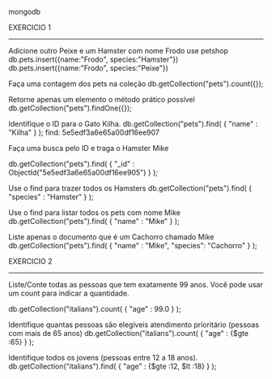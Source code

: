 mongodb

EXERCICIO 1
***************************************************************************

Adicione outro Peixe e um Hamster com nome Frodo
use petshop
db.pets.insert({name:"Frodo", species:"Hamster"})
db.pets.insert({name:"Frodo", species:"Peixe"})


Faça uma contagem dos pets na coleção
db.getCollection("pets").count({});

Retorne apenas um elemento o método prático possível
db.getCollection("pets").findOne({});


Identifique o ID para o Gato Kilha.
db.getCollection("pets").find(
    { 
        "name" : "Kilha"
    }
);
find: 5e5edf3a6e65a00df16ee907


Faça uma busca pelo ID e traga o Hamster Mike

db.getCollection("pets").find(
    { 
        "_id" : ObjectId("5e5edf3a6e65a00df16ee905")
    }
);

Use o find para trazer todos os Hamsters
db.getCollection("pets").find(
    { 
        "species" : "Hamster"
    }
);

Use o find para listar todos os pets com nome Mike
db.getCollection("pets").find(
    { 
        "name" : "Mike"
    }
);


Liste apenas o documento que é um Cachorro chamado Mike
db.getCollection("pets").find(
    { 
        "name" : "Mike",
        "species": "Cachorro"
    }
);


EXERCICIO 2
*****************************************************************************

Liste/Conte todas as pessoas que tem exatamente 99 anos. Você pode
usar um count para indicar a quantidade.

db.getCollection("italians").count(
    { 
        "age" : 99.0
    }
);



Identifique quantas pessoas são elegíveis atendimento prioritário
(pessoas com mais de 65 anos)
db.getCollection("italians").count(
    { 
        "age" : {$gte :65}
    }
);

Identifique todos os jovens (pessoas entre 12 a 18 anos).
db.getCollection("italians").find(
    { 
        "age" : {$gte :12, $lt :18}
    }
);






